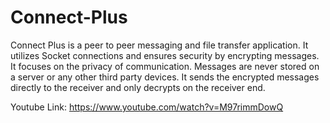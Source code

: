 # Connect-Plus
Connect Plus is a peer to peer messaging and file transfer application. It utilizes Socket connections and ensures security by encrypting messages.
It focuses on the privacy of communication. Messages are never stored on a server or any other third party devices. It sends the encrypted messages directly to the receiver and only decrypts on the receiver end.

Youtube Link: https://www.youtube.com/watch?v=M97rimmDowQ
